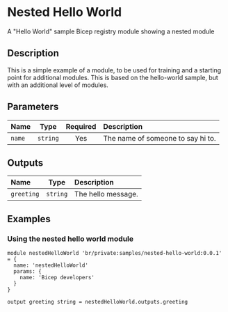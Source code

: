 # Nested Hello World

A "Hello World" sample Bicep registry module showing a nested module

## Description

This is a simple example of a module, to be used for training and a starting point for additional modules. This is based
on the hello-world sample, but with an additional level of modules.

## Parameters

| Name   | Type     | Required | Description                       |
| :----- | :------: | :------: | :-------------------------------- |
| `name` | `string` | Yes      | The name of someone to say hi to. |

## Outputs

| Name       | Type     | Description        |
| :--------- | :------: | :----------------- |
| `greeting` | `string` | The hello message. |

## Examples

### Using the nested hello world module

```bicep
module nestedHelloWorld 'br/private:samples/nested-hello-world:0.0.1' = {
  name: 'nestedHelloWorld'
  params: {
    name: 'Bicep developers'
  }
}

output greeting string = nestedHelloWorld.outputs.greeting
```